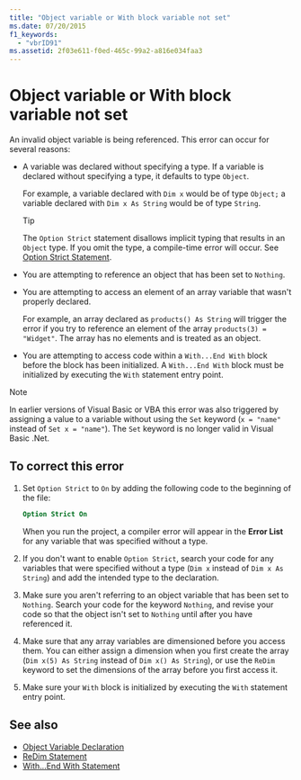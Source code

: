 ```yaml
---
title: "Object variable or With block variable not set"
ms.date: 07/20/2015
f1_keywords:
  - "vbrID91"
ms.assetid: 2f03e611-f0ed-465c-99a2-a816e034faa3
---
```

# Object variable or With block variable not set
An invalid object variable is being referenced.   This error can occur for several reasons:

- A variable was declared without specifying a type. If a variable is declared without specifying a type, it defaults to type `Object`.

    For example, a variable declared with `Dim x` would be of type `Object;` a variable declared with `Dim x As String` would be of type `String`.

    > [!TIP]
    > The `Option Strict` statement disallows implicit typing that results in an `Object` type. If you omit the type, a compile-time error will occur. See [Option Strict Statement](../statements/option-strict-statement.md).

- You are attempting to reference an object that has been set to `Nothing`.

- You are attempting to access an element of an array variable that wasn't properly declared.

    For example, an array declared as `products() As String` will trigger the error if you try to reference an element of the array `products(3) = "Widget"`. The array has no elements and is treated as an object.

- You are attempting to access code within a `With...End With` block before the block has been initialized.   A `With...End With` block must be initialized by executing the `With` statement entry point.

> [!NOTE]
> In earlier versions of Visual Basic or VBA this error was also triggered by assigning a value to a variable without using the `Set` keyword (`x = "name"` instead of `Set x = "name"`). The `Set` keyword is no longer valid in Visual Basic .Net.

## To correct this error

1. Set `Option Strict` to `On` by adding the following code to the beginning of the file:

    ```vb
    Option Strict On
    ```

    When you run the project, a compiler error will appear in the **Error List** for any variable that was specified without a type.

2. If you don't want to enable `Option Strict`, search your code for any variables that were specified without a type (`Dim x` instead of `Dim x As String`) and add the intended type to the declaration.

3. Make sure you aren't referring to  an object variable that has been set to `Nothing`.  Search your code for the keyword `Nothing`, and revise your code so that the object isn't set to `Nothing` until after you have referenced it.

4. Make sure that any array  variables are dimensioned before you access them. You can either assign a dimension when you first create the array (`Dim x(5) As String` instead of `Dim x() As String`), or use the `ReDim` keyword to set the dimensions of the array before you first access it.

5. Make sure your `With` block is initialized by executing the `With` statement entry point.

## See also

- [Object Variable Declaration](../../programming-guide/language-features/variables/object-variable-declaration.md)
- [ReDim Statement](../statements/redim-statement.md)
- [With...End With Statement](../statements/with-end-with-statement.md)
